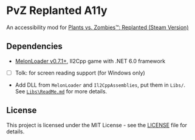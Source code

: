 # PvZ Replanted A11y

An accessibility mod for
[Plants vs. Zombies™: Replanted (Steam Version)](https://store.steampowered.com/app/3654560/_/)

## Dependencies

- [MelonLoader v0.7.1+](https://melonwiki.xyz/), Il2Cpp game with .NET 6.0 framework
- [ ] Tolk: for screen reading support (for Windows only)
- Add DLL from `MelonLoader` and `Il2CppAssemblies`, put them in `Libs/`.  
    See [`Libs\ReadMe.md`](Libs\ReadMe.md) for more details.

## License

This project is licensed under the MIT License - see the [LICENSE](LICENSE) file for details.

